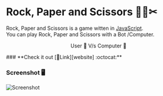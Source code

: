 # Rock, Paper and Scissors 🗿📄✂

Rock, Paper and Scissors is a game witten in [JavaScript].
<br>
You can play Rock, Paper and Scissors with a Bot /Computer. 
<br>
<p style="Text-align: center">User 🧠 V/s Computer 🤖</p>
### **Check it out [🔗Link][website] :octocat:**

### Screenshot 🖥

![Screenshot]( "Screenshot")

[JavaScript]: https://www.javascript.com/
[website]: https://drish-xd.is-a.dev/RPS-Game/

